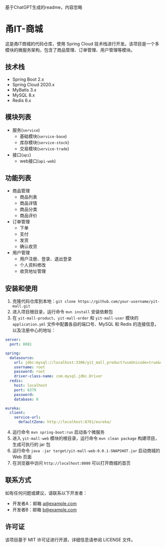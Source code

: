 基于ChatGPT生成的readme，内容忽略

# 甬IT-商城

这是甬IT商城的代码仓库，使用 Spring Cloud 技术栈进行开发。该项目是一个多模块的微服务架构，包含了商品管理、订单管理、用户管理等模块。

## 技术栈

- Spring Boot 2.x
- Spring Cloud 2020.x
- MyBatis 3.x
- MySQL 8.x
- Redis 6.x

## 模块列表
- 服务(`service`)
  - 基础模块(`service-base`)
  - 库存模块(`service-stock`)
  - 交易模块(`service-trade`)
- 接口(`api`)
  - web接口(`api-web`)

## 功能列表

- 商品管理
    - 商品列表
    - 商品详情
    - 商品分类
    - 商品评价
- 订单管理
    - 下单
    - 支付
    - 发货
    - 确认收货
- 用户管理
    - 用户注册、登录、退出登录
    - 个人资料修改
    - 收货地址管理

## 安装和使用

1. 克隆代码仓库到本地：`git clone https://github.com/your-username/yit-mall.git`
2. 进入项目根目录，运行命令 `mvn install` 安装依赖包
3. 在 `yit-mall-product`、`yit-mall-order` 和 `yit-mall-user` 模块的 `application.yml` 文件中配置各自的端口号、MySQL 和 Redis 的连接信息，以及注册中心的地址：

```yaml
server:
  port: 8081

spring:
  datasource:
    url: jdbc:mysql://localhost:3306/yit_mall_product?useUnicode=true&characterEncoding=utf-8&serverTimezone=UTC
    username: root
    password: root
    driver-class-name: com.mysql.jdbc.Driver
  redis:
    host: localhost
    port: 6379
    password:
    database: 0

eureka:
  client:
    service-url:
      defaultZone: http://localhost:8761/eureka/
```

4. 运行命令 `mvn spring-boot:run` 启动各个微服务
5. 进入 `yit-mall-web` 模块的根目录，运行命令 `mvn clean package` 构建项目，生成可执行的 jar 包
6. 运行命令 `java -jar target/yit-mall-web-0.0.1-SNAPSHOT.jar` 启动商城的 Web 页面
7. 在浏览器中访问 `http://localhost:8080` 可以打开商城的首页

## 联系方式

如有任何问题或建议，请联系以下开发者：

- 开发者A：邮箱 a@example.com
- 开发者B：邮箱 b@example.com

## 许可证

该项目基于 MIT 许可证进行开源，详细信息请参阅 LICENSE 文件。
